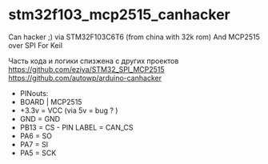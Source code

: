 # stm32f103_mcp2515_canhacker
Can hacker ;) via STM32F103C6T6 (from china with 32k rom) 
And MCP2515 over SPI
For Keil


Часть  кода и логики спизжена с других проектов
https://github.com/eziya/STM32_SPI_MCP2515
https://github.com/autowp/arduino-canhacker



 *  PINouts:
 *  BOARD | MCP2515
 *  +3.3v = VCC      (via 5v = bug ? )
 *  GND   = GND
 *  PB13  = CS   - PIN LABEL = CAN_CS
 *  PA6   = SO
 *  PA7   = SI
 *  PA5   = SCK

   